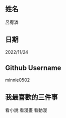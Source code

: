姓名
----
呂宥潾

日期
----
2022/11/24

Github Username
------------
minnie0502

我最喜歡的三件事
---------------
看小說 看漫畫 看動漫